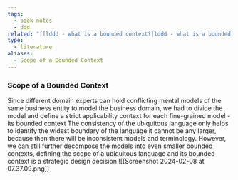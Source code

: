 ```yaml
---
tags:
  - book-notes
  - ddd
related: "[[lddd - what is a bounded context?|lddd - what is a bounded context]]"
type:
  - literature
aliases:
  - Scope of a Bounded Context
---
```


### Scope of a Bounded Context 
Since different domain experts can hold conflicting mental models of the same business entity to model the business domain, we had to divide the model and define a strict applicability context for each fine-grained model - its bounded context
The consistency of the ubiquitous language only helps to identify the widest boundary of the language it cannot be any larger, because then there will be inconsistent models and terminology. However, we can still further decompose the models into even smaller bounded contexts, defining the scope of a ubiquitous language and its bounded context is a strategic design decision
![[Screenshot 2024-02-08 at 07.37.09.png]]
